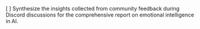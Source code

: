 [ ] Synthesize the insights collected from community feedback during Discord discussions for the comprehensive report on emotional intelligence in AI.